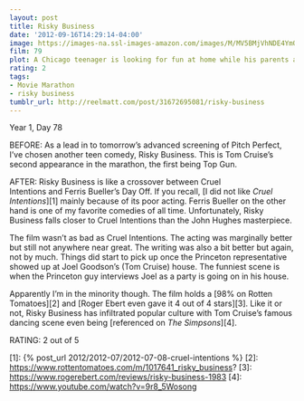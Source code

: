 ```yaml
---
layout: post
title: Risky Business
date: '2012-09-16T14:29:14-04:00'
image: https://images-na.ssl-images-amazon.com/images/M/MV5BMjVhNDE4YmQtNzBlMy00YTdkLTkwNTEtZGRmMDVkMmYwYjA5XkEyXkFqcGdeQXVyNDk3NzU2MTQ@._V1_UX182_CR0,0,182,268_AL_.jpg
film: 79
plot: A Chicago teenager is looking for fun at home while his parents are away, but the situation quickly gets out of hand.
rating: 2
tags:
- Movie Marathon
- risky business
tumblr_url: http://reelmatt.com/post/31672695081/risky-business
---
```


Year 1, Day 78

BEFORE: As a lead in to tomorrow’s advanced screening of Pitch Perfect, I’ve chosen another teen comedy, Risky Business. This is Tom Cruise’s second appearance in the marathon, the first being Top Gun.

AFTER: Risky Business is like a crossover between Cruel Intentions and Ferris Bueller’s Day Off. If you recall, [I did not like *Cruel Intentions*][1] mainly because of its poor acting. Ferris Bueller on the other hand is one of my favorite comedies of all time. Unfortunately, Risky Business falls closer to Cruel Intentions than the John Hughes masterpiece.

The film wasn’t as bad as Cruel Intentions. The acting was marginally better but still not anywhere near great. The writing was also a bit better but again, not by much. Things did start to pick up once the Princeton representative showed up at Joel Goodson’s (Tom Cruise) house. The funniest scene is when the Princeton guy interviews Joel as a party is going on in his house.

Apparently I’m in the minority though. The film holds a [98% on Rotten Tomatoes][2] and [Roger Ebert even gave it 4 out of 4 stars][3]. Like it or not, Risky Business has infiltrated popular culture with Tom Cruise’s famous dancing scene even being [referenced on *The Simpsons*][4].

RATING: 2 out of 5

[1]: {% post_url 2012/2012-07/2012-07-08-cruel-intentions %}
[2]: https://www.rottentomatoes.com/m/1017641_risky_business?
[3]: https://www.rogerebert.com/reviews/risky-business-1983
[4]: https://www.youtube.com/watch?v=9r8_5Wosong
